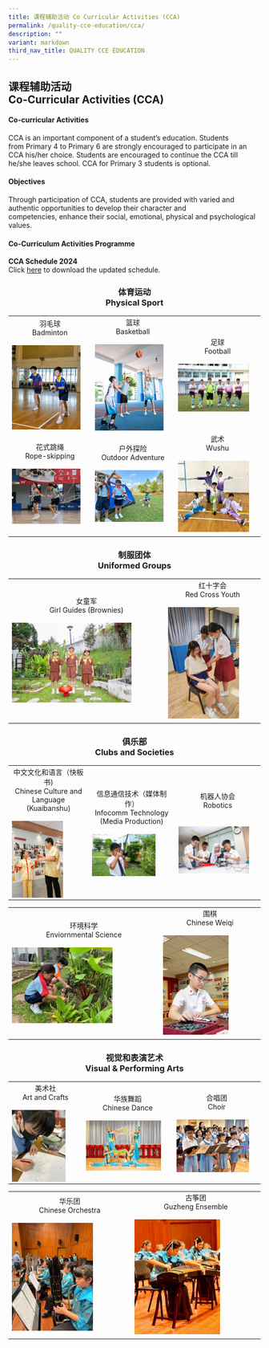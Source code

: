 ```yaml
---
title: 课程辅助活动 Co Curricular Activities (CCA)
permalink: /quality-cce-education/cca/
description: ""
variant: markdown
third_nav_title: QUALITY CCE EDUCATION
---
```

## 课程辅助活动 <br>Co-Curricular Activities (CCA)

#### Co-curricular Activities


CCA is an important component of a&nbsp;student’s education. Students from&nbsp;Primary 4 to Primary 6&nbsp;are strongly encouraged to participate in an CCA his/her choice.&nbsp;Students&nbsp;are encouraged to continue the CCA till he/she leaves school. CCA for Primary 3&nbsp;students is optional.

#### Objectives


Through participation of CCA, students are provided with varied and authentic opportunities to develop their character and competencies,&nbsp;enhance their social, emotional, physical and psychological values.

#### Co-Curriculum Activities Programme

 **CCA Schedule 2024** <br>
Click [here](https://for.edu.sg/hips-cca-schedule) to download the updated schedule.



### <center> 体育运动 <br> Physical Sport </center>

|  |||
| -------- | -------- | -------- |
| <center>  羽毛球 <br>Badminton</center> <br> <img style="width: 90%;" src="/images/CCA/Badminton.jpg" align="center">  |<center>篮球<br> Basketball </center> <br> <img style="width: 90%;" src="/images/CCA/Basketball.jpg" align="center"> |<center> 足球<br>Football</center> <br><img style="width: 90%;" src="/images/CCA/Football.jpg" align="center">|
|<center>花式跳绳<br>Rope-skipping </center><br> <img style="width: 90%;" src="/images/CCA/Rope_Skipping.jpg" align="center"> |<center>户外探险<br>Outdoor Adventure </center><br> <img style="width: 90%;" src="/images/CCA/Outdoor_Adventure.jpg" align="center"> |<center>武术<br>Wushu</center><br> <img style="width: 90%;" src="/images/CCA/Wushu.jpg" align="center">|
|  |  |  |


### <center>制服团体 <br>Uniformed Groups</center>

|  |  | 
| -------- | -------- | 
|<center>女童军 <br> Girl Guides (Brownies)</center><br><img style="width: 80%;" src="/images/CCA/Brownies.jpg" align="center">| <center>红十字会<br>Red Cross Youth</center><br><img style="width: 80%;" src="/images/CCA/Red_Cross_Youth.jpg" align="center"> | 
|||


### <center>俱乐部 <br> Clubs and Societies</center>

|  |  |  |
| -------- | -------- | -------- |
|<center>中文文化和语言（快板书) <br>Chinese Culture and Language (Kuaibanshu) </center><br><img style="width: 70%;" src="/images/CCA/Kuaiban.jpg" align="center">  |<center> 信息通信技术（媒体制作） <br>Infocomm Technology (Media Production)</center><br><img style="width: 80%;" src="/images/CCA/Infocomm.jpg" align="center">|<center>机器人协会 <br> Robotics </center><br><br><img style="width: 90%;" src="/images/CCA/Robotics.jpg" align="center"> |

| |  | 
| -------- | -------- | 
| <center> 环境科学 <br>Enviornmental Science</center> <br> <img style="width: 70%;" src="/images/CCA/Enviromental_Science.jpg" align="center">| <center> 围棋 <br>Chinese Weiqi</center><br> <img style="width: 70%;" src="/images/CCA/Weiqi.jpg" align="center">| 
|||

### <center>视觉和表演艺术 <br>Visual &amp; Performing Arts</center>

|  |  |  |
| -------- | -------- | -------- |
| <center> 美术社<br>Art and Crafts </center><br><img style="width: 80%;" src="/images/CCA/Art_and_Craft.jpg" align="center">| <center> 华族舞蹈<br>Chinese Dance </center><br><img style="width: 90%;" src="/images/CCA/Chinese_Dance.jpg" align="center"> | <center> 合唱团<br>Choir </center><br> <img style="width: 90%;" src="/images/CCA/Choir.jpg" align="center">|

| |  | 
| -------- | -------- | 
| <center>华乐团<br>Chinese Orchestra</center><br> <img style="width:70%;" src="/images/CCA/Chinese_Orch.jpg" align="center">  | <center>古筝团<br>Guzheng Ensemble</center><br> <img style="width:70%;" src="/images/CCA/Guzheng_Ensemble.jpg" align="center"> | 
|||